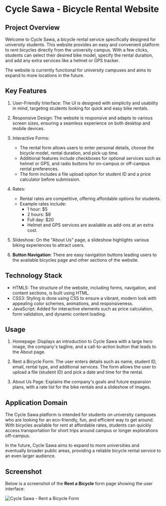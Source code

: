 # Cycle Sawa - Bicycle Rental Website

## Project Overview

Welcome to Cycle Sawa, a bicycle rental service specifically designed for university students. This website provides an easy and convenient platform to rent bicycles directly from the university campus. With a few clicks, students can select their desired bike model, specify the rental duration, and add any extra services like a helmet or GPS tracker.

The website is currently functional for university campuses and aims to expand to more locations in the future.

## Key Features

1. User-Friendly Interface: The UI is designed with simplicity and usability in mind, targeting students looking for quick and easy bike rentals.
2. Responsive Design: The website is responsive and adapts to various screen sizes, ensuring a seamless experience on both desktop and mobile devices.
3. Interactive Forms:

   - The rental form allows users to enter personal details, choose the bicycle model, rental duration, and pick-up time.
   - Additional features include checkboxes for optional services such as helmet or GPS, and radio buttons for on-campus or off-campus rental preferences.
   - The form includes a file upload option for student ID and a price calculator before submission.

4. Rates:

   - Rental rates are competitive, offering affordable options for students.
   - Example rates include:
     - 1 hour: \$5
     - 2 hours: \$8
     - Full day: \$20
     - Helmet and GPS services are available as add-ons at an extra cost.

5. Slideshow: On the "About Us" page, a slideshow highlights various biking experiences to attract users.

6. **Button Navigation**: There are easy navigation buttons leading users to the available bicycles page and other sections of the website.

## Technology Stack

- HTML5: The structure of the website, including forms, navigation, and content sections, is built using HTML.
- CSS3: Styling is done using CSS to ensure a vibrant, modern look with appealing color schemes, animations, and responsiveness.
- JavaScript: Added for interactive elements such as price calculation, form validation, and dynamic content loading.

## Usage

1. Homepage: Displays an introduction to Cycle Sawa with a large hero image, the company's tagline, and a call-to-action button that leads to the About page.
2. Rent a Bicycle Form: The user enters details such as name, student ID, email, rental type, and additional services. The form allows the user to upload a file (student ID) and pick a date and time for the rental.

3. About Us Page: Explains the company's goals and future expansion plans, with a rate list for the bike rentals and a slideshow of images.

## Application Domain

The Cycle Sawa platform is intended for students on university campuses who are looking for an eco-friendly, fun, and efficient way to get around. With bicycles available for rent at affordable rates, students can quickly access transportation for short trips around campus or longer explorations off-campus.

In the future, Cycle Sawa aims to expand to more universities and eventually broader public areas, providing a reliable bicycle rental service to an even larger audience.

## Screenshot

Below is a screenshot of the **Rent a Bicycle** form page showing the user interface:

![Cycle Sawa - Rent a Bicycle Form](./screenshot.png)

